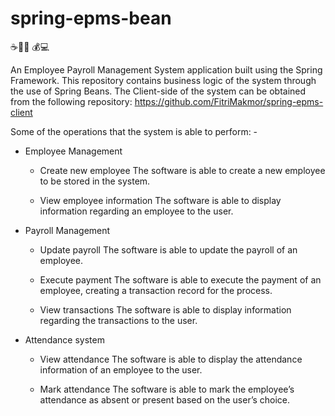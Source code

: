 # spring-epms-bean
☕👷‍♂️ 💰💻

An Employee Payroll Management System application built using the Spring Framework.
This repository contains business logic of the system through the use of Spring Beans.
The Client-side of the system can be obtained from the following repository: https://github.com/FitriMakmor/spring-epms-client 

Some of the operations that the system is able to perform: -
- Employee Management
  - Create new employee
  The software is able to create a new employee to be stored in the system.

  - View employee information
  The software is able to display information regarding an employee to the user.

- Payroll Management
  - Update payroll
  The software is able to update the payroll of an employee.

  - Execute payment
  The software is able to execute the payment of an employee, creating a transaction record for the process.

  - View transactions
  The software is able to display information regarding the transactions to the user.

- Attendance system
  - View attendance
  The software is able to display the attendance information of an employee to the user.

  - Mark attendance
  The software is able to mark the employee’s attendance as absent or present based on the user’s choice.
